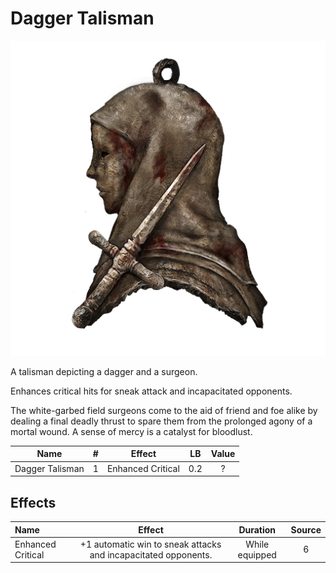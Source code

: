 # Dagger Talisman

![Copyrighted Image](DaggerTalisman.png)



A talisman depicting a dagger and a surgeon.

Enhances critical hits for sneak attack and incapacitated opponents.

The white-garbed field surgeons come to the aid of friend and foe alike by dealing a final deadly thrust to spare them from the prolonged agony of a mortal wound. A sense of mercy is a catalyst for bloodlust.



|      Name      | # |      Effect      | LB | Value |
| :-------------: | :-: | :---------------: | :-: | :---: |
| Dagger Talisman | 1 | Enhanced Critical | 0.2 |   ?   |

## Effects

| Name              |                             Effect                             |    Duration    | Source |
| :---------------- | :------------------------------------------------------------: | :------------: | :-----------: |
| Enhanced Critical | +1 automatic win to sneak attacks and incapacitated opponents. | While equipped |       6       |
